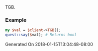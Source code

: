 TGB.
### Example

```perl
my $val = $client->TGB();
quest::say($val); # Returns bool
```


Generated On 2018-01-15T13:04:48-08:00